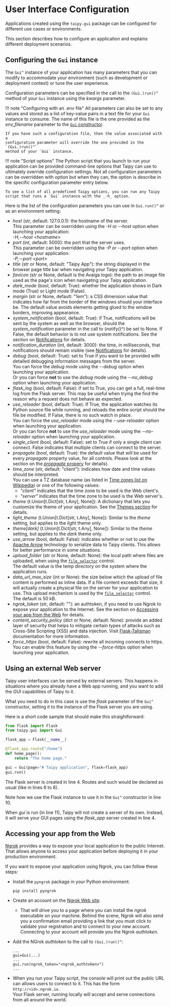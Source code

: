 # User Interface Configuration

Applications created using the `taipy.gui` package can be configured
for different use cases or environments.

This section describes how to configure an application and
explains different deployment scenarios.

## Configuring the `Gui` instance

The `Gui^` instance of your application has many parameters that
you can modify to accommodate your environment (such as development
or deployment context) or tune the user experience.

Configuration parameters can be specified in the call to the `(Gui.)run()^`
method of your `Gui` instance using the _kwargs_ parameter.

!!! note "Configuring with an .env file"
    All parameters can also be set to any values and stored as a list of key-value
    pairs in a text file for your `Gui` instance to consume. The name of this file
    is the one provided as the _env_filename_ parameter to the
    [`Gui` constructor](Gui.__init__()^).

    If you have such a configuration file, then the value associated with a
    configuration parameter will override the one provided in the `(Gui.)run()^`
    method of your `Gui` instance.

!!! note "Script options"
    The Python script that you launch to run your application can
    be provided command-line options that Taipy can use to ultimately
    override configuration settings. Not all configuration parameters can be
    overridden with option but when they can, the option is describe in the
    specific configuration parameter entry below.

    To see a list of all predefined Taipy options, you can run any Taipy
    script that runs a `Gui` instance with the _-h_ option.

Here is the list of the configuration parameters you can use in
`Gui.run()^` or as an environment setting:

   - _host_ (str, default: 127.0.0.1): the hostname of the server.<br/>
     This parameter can be overridden using the _-H_ or _--host_ option
     when launching your application:<br/>
     _-H,--host &lt;hostname>_
   - _port_ (int, default: 5000): the port that the server uses.<br/>
     This parameter can be overridden using the _-P_ or _--port_ option
     when launching your application:<br/>
     _-P,--port &lt;port>_
   - _title_ (str or None, default: "Taipy App"): the string displayed in the browser page
     title bar when navigating your Taipy application.
   - _favicon_ (str or None, default is the Avaiga logo): the path to an image file used
     as the page's icon when navigating your Taipy application.
   - _dark_mode_ (bool, default: True): whether the application shows in Dark mode (True)
     or Light mode (False).
   - _margin_ (str or None, default: "1em"): a CSS dimension value that indicates how far
     from the border of the windows should your interface be. The default value avoids
     elements getting glued to the window borders, improving appearance.
   - _system_notification_ (bool, default: True): if True, notifications will be sent by
     the system as well as the browser, should the _system_notification_ parameter in the
     call to (notify()^) be set to None. If False, the default behavior is to not use
     system notifications. See the section on [Notifications](notifications.md) for details.
   - _notification_duration_ (int, default: 3000): the time, in milliseconds, that notifications
     should remain visible (see [Notifications](notifications.md) for details).
   - _debug_ (bool, default: True): set to True if you want to be provided with detailed
     debugging information messages from the server.<br/>
     You can force the _debug_ mode using the _--debug_ option when launching
     your application.<br/>
     Or you can force **not** to use the _debug_ mode using the _--no_debug_ option
     when launching your application.
   - _flask_log_ (bool, default: False): if set to True, you can get a full, real-time
     log from the Flask server. This may be useful when trying the find the reason why
     a request does not behave as expected.
   - _use_reloader_ (bool, default: True): If True, the application watches its Python
     source file while running, and reloads the entire script should the file be
     modified. If False, there is no such watch in place.<br/>
     You can force the _use_reloader_ mode using the _--use-reloader_ option when
     launching your application.<br/>
     Or you can force **not** to use the _use_reloader_ mode using the _--no-reloader_
     option when launching your application.
   - _single_client_ (bool, default: False): set to True if only a single client can connect.
     False indicates that multiple clients can connect to the server.
   - _propagate_ (bool, default: True): the default value that will be used for every
     _propagate_ property value, for all controls. Please look at the section on the
     [_propagate_ propery](viselements/#the-propagate-property) for details).
   - _time_zone_ (str, default: "client"): indicates how date and time values should be
     interpreted.<br/>
     You can use a TZ database name (as listed in [Time zones list on Wikipedia](https://en.wikipedia.org/wiki/List_of_tz_database_time_zones))
     or one of the following values:
     - _"client"_ indicates that the time zone to be used is the Web client's.
     - _"server"_ indicates that the time zone to be used is the Web server's.
   - _theme_ (t.Union[t.Dict[str, t.Any], None]): A dictionary that lets you customize
     the theme of your application. See the [Themes section](styling.md/#themes) for
     details.
   - _light_theme_ (t.Union[t.Dict[str, t.Any], None]): Similar to the _theme_ setting,
     but applies to the _light_ theme only.
   - _theme[dark]_ (t.Union[t.Dict[str, t.Any], None]):  Similar to the _theme_ setting,
     but applies to the _dark_ theme only.
   - _use_arrow_ (bool, default: False): indicates whether or not to use the
     [Apache Arrow](https://arrow.apache.org/) technology to serialize data to Taipy
     clients. This allows for better performance in some situations.
   - _upload_folder_ (str or None, default: None): the local path where files are uploaded,
     when using the [`file_selector`](viselements/file_selector.md) control.<br/>
     The default value is the temp directory on the system where the application runs.
   - _data_url_max_size_ (int or None): the size below which the upload of file content is
     performed as inline data. If a file content exceeds that size, it will actually create
     a physical file on the server for your application to use. This upload mechanism is
     used by the [`file_selector`](viselements/file_selector.md) control.<br/>
     The default is 50 kB.
   - _ngrok_token_ (str, default: ""): an authtoken, if you need to use Ngrok to expose your
     application to the Internet. See the section on
     [Accessing your app from the Web](#accessing-your-app-from-the-web) for details.
   - _content_security_policy_ (dict or None, default: None): provide an added layer of security
     that helps to mitigate certain types of attacks such as Cross-Site Scripting (XSS)
     and data injection. Visit [Flask-Talisman](https://github.com/GoogleCloudPlatform/flask-talisman#content-security-policy) documentation for more information.
   - _force_https_ (bool, default: False): rewrite all incoming connects to https.</br>
     You can enable this feature by using the _--force-https_ option when launching your application.

## Using an external Web server

Taipy user interfaces can be served by external servers. This happens in situations
where you already have a Web app running, and you want to add the GUI capabilities
of Taipy to it.

What you need to do in this case is use the _flask_ parameter of the `Gui^` constructor,
setting it to the instance of the Flask server you are using.

Here is a short code sample that should make this straightforward:

```py linenums="1"
from flask import Flask
from taipy.gui import Gui

flask_app = Flask(__name__)

@flask_app.route("/home")
def home_page():
    return "The home page."

gui = Gui(page="# Taipy application", flask=flask_app)
gui.run()
```

The Flask server is created in line 4. Routes and such would be declared
as usual (like in lines 6 to 8).

Note how we use the Flask instance to use it in the `Gui^` constructor in
line 10.

When _gui_ is run (in line 11), Taipy will not create a server of its own.
Instead, it will serve your GUI pages using the _flask_app_ server created
in line 4.

## Accessing your app from the Web

[Ngrok](https://ngrok.com/) provides a way to expose your local application
to the public Internet. That allows anyone to access your application
before deploying it in your production environment.

If you want to expose your application using Ngrok, you can follow these
steps:

- Install the `pyngrok` package in your Python environment:
  ```
  pip install pyngrok
  ```
- Create an account on the [Ngrok Web site](https://ngrok.com/).
   - That will drive you to a page where you can install the _ngrok_ executable
     on your machine. Behind the scene, Ngrok will also send you a confirmation
     email providing a link that you must click to validate your
     registration and to connect to your new account.<br/>
     Connecting to your account will provide you the Ngrok _authtoken_.

- Add the NGrok _authtoken_ to the call to `(Gui.)run()^`:
    ```
    ...
    gui=Gui(...)
    ...
    gui.run(ngrok_token="<ngrok_authtoken>")
    ...
    ```
- When you run your Taipy script, the console will print out the public URL can
  allows users to connect to it. This has the form `http://<id>.ngrok.io`.<br/>
  Your Flask server, running locally will accept and serve connections from all
  around the world.


